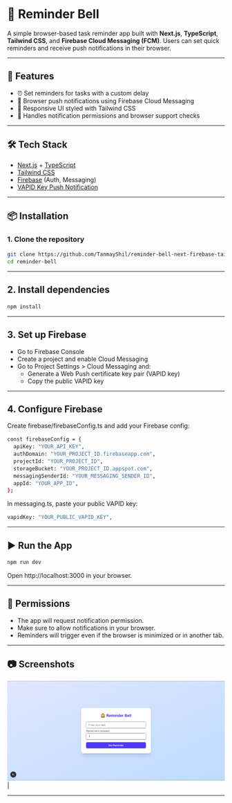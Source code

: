 # 🔔 Reminder Bell

A simple browser-based task reminder app built with **Next.js**, **TypeScript**, **Tailwind CSS**, and **Firebase Cloud Messaging (FCM)**. Users can set quick reminders and receive push notifications in their browser.

---

## 🚀 Features

- ⏰ Set reminders for tasks with a custom delay
- 🔔 Browser push notifications using Firebase Cloud Messaging
- 📱 Responsive UI styled with Tailwind CSS
- 🔐 Handles notification permissions and browser support checks

---

## 🛠 Tech Stack

- [Next.js](https://nextjs.org/) + [TypeScript](https://www.typescriptlang.org/)
- [Tailwind CSS](https://tailwindcss.com/)
- [Firebase](https://firebase.google.com/) (Auth, Messaging)
- [VAPID Key Push Notification](https://firebase.google.com/docs/cloud-messaging/js/client)

---

## 📦 Installation

### 1. Clone the repository

```bash
git clone https://github.com/TanmayShil/reminder-bell-next-firebase-tailwindcss.git
cd reminder-bell
```
---

## 2. Install dependencies
```bash
npm install
```
---

## 3. Set up Firebase
- Go to Firebase Console
- Create a project and enable Cloud Messaging
- Go to Project Settings > Cloud Messaging and:
  - Generate a Web Push certificate key pair (VAPID key)
  - Copy the public VAPID key

---

## 4. Configure Firebase
Create firebase/firebaseConfig.ts and add your Firebase config:
```bash
const firebaseConfig = {
  apiKey: "YOUR_API_KEY",
  authDomain: "YOUR_PROJECT_ID.firebaseapp.com",
  projectId: "YOUR_PROJECT_ID",
  storageBucket: "YOUR_PROJECT_ID.appspot.com",
  messagingSenderId: "YOUR_MESSAGING_SENDER_ID",
  appId: "YOUR_APP_ID",
};
```
In messaging.ts, paste your public VAPID key:
```bash
vapidKey: "YOUR_PUBLIC_VAPID_KEY",
```
---

## ▶️ Run the App
```bash
npm run dev
```
Open http://localhost:3000 in your browser.

---

## 🔐 Permissions
- The app will request notification permission.
- Make sure to allow notifications in your browser.
- Reminders will trigger even if the browser is minimized or in another tab.

---

## 📷 Screenshots

![](public/img.png) |

---
